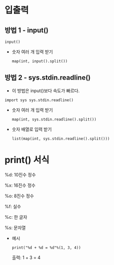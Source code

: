 # 입출력

## 방법 1 - input()

`input()`

- 숫자 여러 개 입력 받기

  `map(int, input().split())`

## 방법 2 - sys.stdin.readline()

- 이 방법은 input()보다 속도가 빠르다.

`import sys
sys.stdin.readline()`

- 숫자 여러 개 입력 받기

  `map(int, sys.stdin.readline().split())`

- 숫자 배열로 입력 받기

  `list(map(int, sys.stdin.readline().split()))`

# print() 서식

%d: 10진수 정수

%x: 16진수 정수

%o: 8진수 정수

%f: 실수

%c: 한 글자

%s: 문자열

- 예시

  `print("%d + %d = %d"%(1, 3, 4))`

  출력: 1 + 3 = 4
